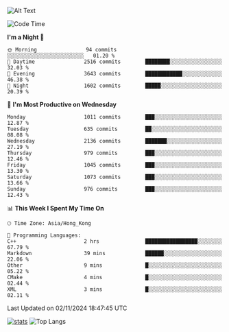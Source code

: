 ![Alt Text](https://media.tenor.com/3Gehha8RO-sAAAAC/goose-dance.gif)

<!--START_SECTION:waka-->
![Code Time](http://img.shields.io/badge/Code%20Time-336%20hrs%2036%20mins-blue)

**I'm a Night 🦉** 

```text
🌞 Morning                94 commits          ░░░░░░░░░░░░░░░░░░░░░░░░░   01.20 % 
🌆 Daytime                2516 commits        ████████░░░░░░░░░░░░░░░░░   32.03 % 
🌃 Evening                3643 commits        ████████████░░░░░░░░░░░░░   46.38 % 
🌙 Night                  1602 commits        █████░░░░░░░░░░░░░░░░░░░░   20.39 % 
```
📅 **I'm Most Productive on Wednesday** 

```text
Monday                   1011 commits        ███░░░░░░░░░░░░░░░░░░░░░░   12.87 % 
Tuesday                  635 commits         ██░░░░░░░░░░░░░░░░░░░░░░░   08.08 % 
Wednesday                2136 commits        ███████░░░░░░░░░░░░░░░░░░   27.19 % 
Thursday                 979 commits         ███░░░░░░░░░░░░░░░░░░░░░░   12.46 % 
Friday                   1045 commits        ███░░░░░░░░░░░░░░░░░░░░░░   13.30 % 
Saturday                 1073 commits        ███░░░░░░░░░░░░░░░░░░░░░░   13.66 % 
Sunday                   976 commits         ███░░░░░░░░░░░░░░░░░░░░░░   12.43 % 
```


📊 **This Week I Spent My Time On** 

```text
🕑︎ Time Zone: Asia/Hong_Kong

💬 Programming Languages: 
C++                      2 hrs               █████████████████░░░░░░░░   67.79 % 
Markdown                 39 mins             ██████░░░░░░░░░░░░░░░░░░░   22.06 % 
Other                    9 mins              █░░░░░░░░░░░░░░░░░░░░░░░░   05.22 % 
CMake                    4 mins              █░░░░░░░░░░░░░░░░░░░░░░░░   02.44 % 
XML                      3 mins              █░░░░░░░░░░░░░░░░░░░░░░░░   02.11 % 
```


 Last Updated on 02/11/2024 18:47:45 UTC
<!--END_SECTION:waka-->
[![stats](https://github-readme-stats-rose-phi.vercel.app/api?username=jxncted&count_private=true)](https://github.com/jxncted/github-readme-stats)
![Top Langs](https://github-readme-stats-rose-phi.vercel.app/api/top-langs/?username=jxncted\&layout=compact&hide=c,assembly,jupyter%20notebook)

